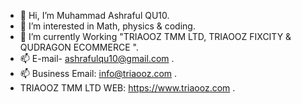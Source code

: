 - 👋 Hi, I’m Muhammad Ashraful QU10.
- 👀 I’m interested in Math, physics & coding.
- 🌱 I’m currently Working "TRIAOOZ TMM LTD, TRIAOOZ FIXCITY & QUDRAGON ECOMMERCE ".
- 📫 E-mail- ashrafulqu10@gmail.com .
- 📫 Business Email: info@triaooz.com .
- TRIAOOZ TMM LTD WEB: https://www.triaooz.com .

<!---
ASHRAFUL-QU10/ASHRAFUL-QU10 is a ✨ special ✨ repository because its `README.md` (this file) appears on your GitHub profile.
You can click the Preview link to take a look at your changes.
--->
